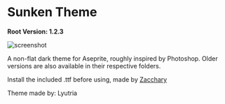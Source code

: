 # Sunken Theme

**Root Version: 1.2.3**

![screenshot](https://github.com/Lyutria/aseprite-sunken-theme/raw/master/screenshot.png)

A non-flat dark theme for Aseprite, roughly inspired by Photoshop.
Older versions are also available in their respective folders.

Install the included .ttf before using, made by [Zacchary](http://zaccharydempseyplante.ca)

Theme made by: Lyutria